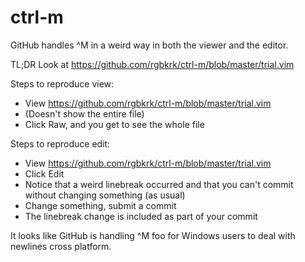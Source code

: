 ctrl-m
======

GitHub handles ^M in a weird way in both the viewer and the editor.

TL;DR Look at https://github.com/rgbkrk/ctrl-m/blob/master/trial.vim

Steps to reproduce view:
- View https://github.com/rgbkrk/ctrl-m/blob/master/trial.vim
- (Doesn't show the entire file)
- Click Raw, and you get to see the whole file

Steps to reproduce edit:
- View https://github.com/rgbkrk/ctrl-m/blob/master/trial.vim
- Click Edit
- Notice that a weird linebreak occurred and that you can't commit without changing something (as usual)
- Change something, submit a commit
- The linebreak change is included as part of your commit

It looks like GitHub is handling ^M foo for Windows users to deal with newlines cross platform.
